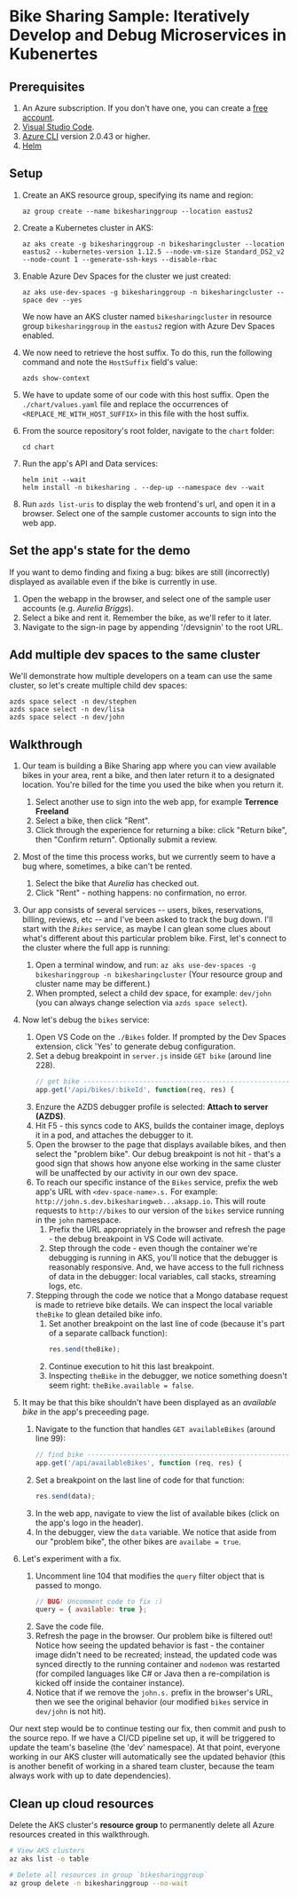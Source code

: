 # Bike Sharing Sample: Iteratively Develop and Debug Microservices in Kubenertes

## Prerequisites
1. An Azure subscription. If you don't have one, you can create a [free account](https://azure.microsoft.com/free).
1. [Visual Studio Code](https://code.visualstudio.com/download).
1. [Azure CLI](https://docs.microsoft.com/cli/azure/install-azure-cli?view=azure-cli-latest) version 2.0.43 or higher.
1. [Helm](https://github.com/helm/helm/blob/master/docs/install.md)


## Setup

1. Create an AKS resource group, specifying its name and region:

    ```
    az group create --name bikesharinggroup --location eastus2
    ```

2. Create a Kubernetes cluster in AKS:

    ```
    az aks create -g bikesharinggroup -n bikesharingcluster --location eastus2 --kubernetes-version 1.12.5 --node-vm-size Standard_DS2_v2 --node-count 1 --generate-ssh-keys --disable-rbac
    ```

3. Enable Azure Dev Spaces for the cluster we just created:

    ```
    az aks use-dev-spaces -g bikesharinggroup -n bikesharingcluster --space dev --yes
    ```

    We now have an AKS cluster named `bikesharingcluster` in resource group `bikesharinggroup` in the `eastus2` region with Azure Dev Spaces enabled.

4. We now need to retrieve the host suffix. To do this, run the following command and note the `HostSuffix` field's value:

    ```
    azds show-context
    ```

5. We have to update some of our code with this host suffix. Open the `./chart/values.yaml` file and replace the occurrences of `<REPLACE_ME_WITH_HOST_SUFFIX>` in this file with the host suffix.

6. From the source repository's root folder, navigate to the `chart` folder:

    ```
    cd chart
    ```

7. Run the app's API and Data services:

    ```
    helm init --wait
    helm install -n bikesharing . --dep-up --namespace dev --wait
    ```

8. Run `azds list-uris` to display the web frontend's url, and open it in a browser. Select one of the sample customer accounts to sign into the web app.


## Set the app's state for the demo
If you want to demo finding and fixing a bug: bikes are still (incorrectly) displayed as available even if the bike is currently in use.
1. Open the webapp in the browser, and select one of the sample user accounts (e.g. *Aurelia Briggs*).
1. Select a bike and rent it. Remember the bike, as we'll refer to it later.
1. Navigate to the sign-in page by appending '/devsignin' to the root URL.

## Add multiple dev spaces to the same cluster
We'll demonstrate how multiple developers on a team can use the same cluster, so let's create multiple child dev spaces:
```
azds space select -n dev/stephen
azds space select -n dev/lisa
azds space select -n dev/john
```

## Walkthrough
 
1. Our team is building a Bike Sharing app where you can view available bikes in your area, rent a bike, and then later return it to a designated location. You're billed for the time you used the bike when you return it.
    1. Select another use to sign into the web app, for example **Terrence Freeland**
    1. Select a bike, then click "Rent".
    1. Click through the experience for returning a bike: click "Return bike", then "Confirm return". Optionally submit a review.
1. Most of the time this process works, but we currently seem to have a bug where, sometimes, a bike can't be rented.
    1. Select the bike that *Aurelia* has checked out.
    1. Click "Rent" - nothing happens: no confirmation, no error.
1. Our app consists of several services -- users, bikes, reservations, billing, reviews, etc -- and I've been asked to track the bug down. I'll start with the *`Bikes`* service, as maybe I can glean some clues about what's different about this particular problem bike. First, let's connect to the cluster where the full app is running:
    1. Open a terminal window, and run: `az aks use-dev-spaces -g bikesharinggroup -n bikesharingcluster` (Your resource group and cluster name may be different.)
    1. When prompted, select a child dev space, for example: `dev/john` (you can always change selection via `azds space select`).
    
1. Now let's debug the `bikes` service:
    1. Open VS Code on the `./Bikes` folder. If prompted by the Dev Spaces extension, click 'Yes' to generate debug configuration.
    1. Set a debug breakpoint in `server.js` inside `GET bike` (around line 228).
        ``` javascript
        // get bike ------------------------------------------------------------
        app.get('/api/bikes/:bikeId', function(req, res) {
        ```
    1. Enzure the AZDS debugger profile is selected: **Attach to server (AZDS)**.
    1. Hit F5 - this syncs code to AKS, builds the container image, deploys it in a pod, and attaches the debugger to it.
    1. Open the browser to the page that displays available bikes, and then select the "problem bike". Our debug breakpoint is not hit - that's a good sign that shows how anyone else working in the same cluster will be unaffected by our activity in our own dev space. 
    1. To reach our specific instance of the `Bikes` service, prefix the web app's URL  with `<dev-space-name>.s.` For example: `http://john.s.dev.bikesharingweb...aksapp.io`. This will route requests to `http://bikes` to our version of the `bikes` service running in the `john` namespace.
        1. Prefix the URL appropriately in the browser and refresh the page - the debug breakpoint in VS Code will activate.
        1. Step through the code - even though the container we're debugging is running in AKS, you'll notice that the debugger is reasonably responsive. And, we have access to the full richness of data in the debugger: local variables, call stacks, streaming logs, etc.
    1. Stepping through the code we notice that a Mongo database request is made to retrieve bike details. We can inspect the local variable `theBike` to glean detailed bike info.
        1. Set another breakpoint on the last line of code (because it's part of a separate callback function):
            ``` javascript
            res.send(theBike);
            ```
        1. Continue execution to hit this last breakpoint. 
        1. Inspecting `theBike` in the debugger, we notice something doesn't seem right: `theBike.available = false`. 
1. It may be that this bike shouldn't have been displayed as an *available bike* in the app's preceeding page.
    1. Navigate to the function that handles `GET availableBikes` (around line 99):
        ``` javascript
        // find bike ------------------------------------------------------------
        app.get('/api/availableBikes', function (req, res) {
        ```
    1. Set a breakpoint on the last line of code for that function:
        ``` javascript
        res.send(data);
        ```
    1. In the web app, navigate to view the list of available bikes (click on the app's logo in the header).
    1. In the debugger, view the `data` variable. We notice that aside from our "problem bike", the other bikes are `availabe = true`.
1. Let's experiment with a fix. 
    1. Uncomment line 104 that modifies the `query` filter object that is passed to mongo. 
        ``` javascript
        // BUG! Uncomment code to fix :)
        query = { available: true };
        ```
    1. Save the code file.
    1. Refresh the page in the browser. Our problem bike is filtered out! Notice how seeing the updated behavior is fast - the container image didn't need to be recreated; instead, the updated code was synced directly to the running container and `nodemon` was restarted (for compiled languages like C# or Java then a re-compilation is kicked off inside the container instance).
    1. Notice that if we remove the `john.s.` prefix in the browser's URL, then we see the original behavior (our modified `bikes` service in `dev/john` is not hit).

Our next step would be to continue testing our fix, then commit and push to the source repo. If we have a CI/CD pipeline set up, it will be triggered to update the team's baseline (the 'dev' namespace). At that point, everyone working in our AKS cluster will automatically see the updated behavior (this is another benefit of working in a shared team cluster, because the team always work with up to date dependencies).

## Clean up cloud resources
Delete the AKS cluster's **resource group** to permanently delete all Azure resources created in this walkthrough.
```bash
# View AKS clusters
az aks list -o table

# Delete all resources in group `bikesharinggroup`
az group delete -n bikesharinggroup --no-wait
```